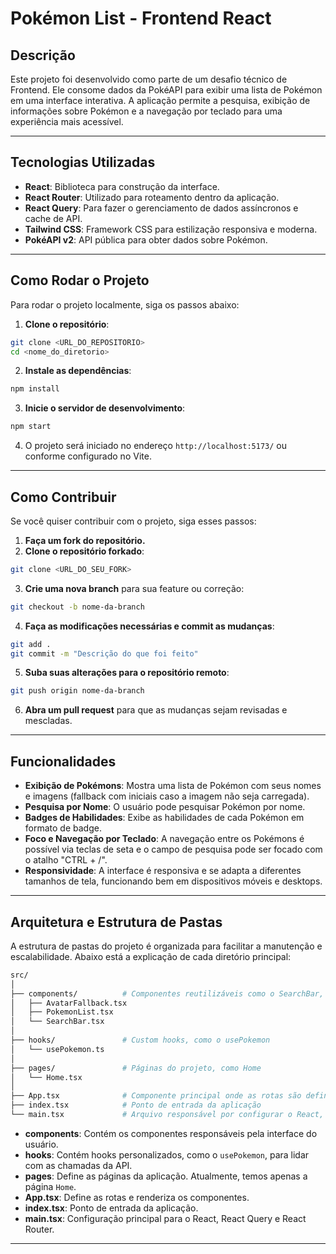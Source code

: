 
# Pokémon List - Frontend React

## Descrição

Este projeto foi desenvolvido como parte de um desafio técnico de Frontend. Ele consome dados da PokéAPI para exibir uma lista de Pokémon em uma interface interativa. A aplicação permite a pesquisa, exibição de informações sobre Pokémon e a navegação por teclado para uma experiência mais acessível.

---

## Tecnologias Utilizadas

- **React**: Biblioteca para construção da interface.
- **React Router**: Utilizado para roteamento dentro da aplicação.
- **React Query**: Para fazer o gerenciamento de dados assíncronos e cache de API.
- **Tailwind CSS**: Framework CSS para estilização responsiva e moderna.
- **PokéAPI v2**: API pública para obter dados sobre Pokémon.

---

## Como Rodar o Projeto

Para rodar o projeto localmente, siga os passos abaixo:

1. **Clone o repositório**:

```bash
git clone <URL_DO_REPOSITORIO>
cd <nome_do_diretorio>
```

2. **Instale as dependências**:

```bash
npm install
```

3. **Inicie o servidor de desenvolvimento**:

```bash
npm start
```

4. O projeto será iniciado no endereço `http://localhost:5173/` ou conforme configurado no Vite.

---

## Como Contribuir

Se você quiser contribuir com o projeto, siga esses passos:

1. **Faça um fork do repositório.**
2. **Clone o repositório forkado**:

```bash
git clone <URL_DO_SEU_FORK>
```

3. **Crie uma nova branch** para sua feature ou correção:

```bash
git checkout -b nome-da-branch
```

4. **Faça as modificações necessárias e commit as mudanças**:

```bash
git add .
git commit -m "Descrição do que foi feito"
```

5. **Suba suas alterações para o repositório remoto**:

```bash
git push origin nome-da-branch
```

6. **Abra um pull request** para que as mudanças sejam revisadas e mescladas.

---

## Funcionalidades

- **Exibição de Pokémons**: Mostra uma lista de Pokémon com seus nomes e imagens (fallback com iniciais caso a imagem não seja carregada).
- **Pesquisa por Nome**: O usuário pode pesquisar Pokémon por nome.
- **Badges de Habilidades**: Exibe as habilidades de cada Pokémon em formato de badge.
- **Foco e Navegação por Teclado**: A navegação entre os Pokémons é possível via teclas de seta e o campo de pesquisa pode ser focado com o atalho "CTRL + /".
- **Responsividade**: A interface é responsiva e se adapta a diferentes tamanhos de tela, funcionando bem em dispositivos móveis e desktops.

---

## Arquitetura e Estrutura de Pastas

A estrutura de pastas do projeto é organizada para facilitar a manutenção e escalabilidade. Abaixo está a explicação de cada diretório principal:

```bash
src/
│
├── components/          # Componentes reutilizáveis como o SearchBar, AvatarFallback e PokemonList
│   ├── AvatarFallback.tsx
│   ├── PokemonList.tsx
│   └── SearchBar.tsx
│
├── hooks/               # Custom hooks, como o usePokemon
│   └── usePokemon.ts
│
├── pages/               # Páginas do projeto, como Home
│   └── Home.tsx
│
├── App.tsx              # Componente principal onde as rotas são definidas
├── index.tsx            # Ponto de entrada da aplicação
└── main.tsx             # Arquivo responsável por configurar o React, React Query e Router
```

- **components**: Contém os componentes responsáveis pela interface do usuário.
- **hooks**: Contém hooks personalizados, como o `usePokemon`, para lidar com as chamadas da API.
- **pages**: Define as páginas da aplicação. Atualmente, temos apenas a página `Home`.
- **App.tsx**: Define as rotas e renderiza os componentes.
- **index.tsx**: Ponto de entrada da aplicação.
- **main.tsx**: Configuração principal para o React, React Query e React Router.

---